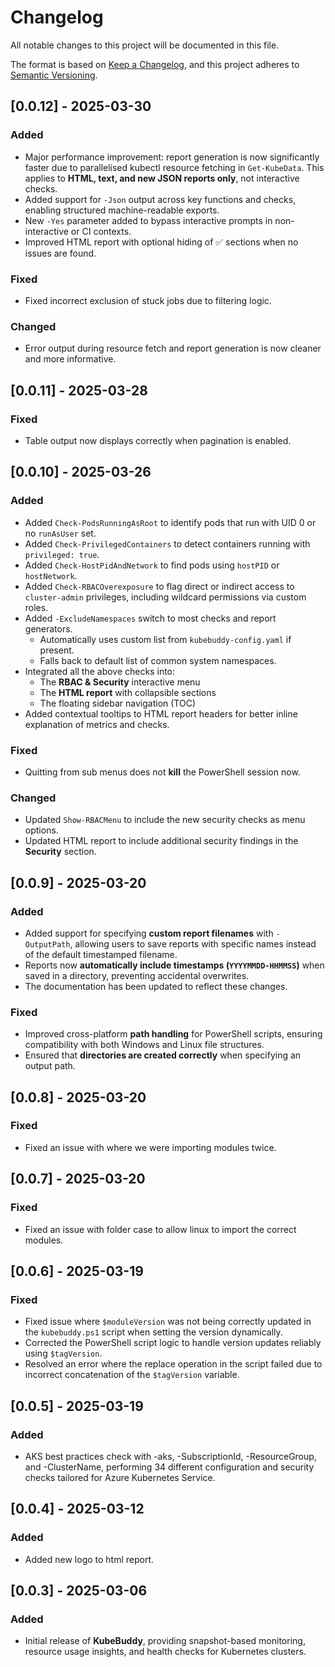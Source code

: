 # Changelog

All notable changes to this project will be documented in this file.

The format is based on [Keep a Changelog](https://keepachangelog.com/en/1.0.0/), and this project adheres to [Semantic Versioning](https://semver.org/spec/v2.0.0.html).

## [0.0.12] - 2025-03-30

### Added
- Major performance improvement: report generation is now significantly faster due to parallelised kubectl resource fetching in `Get-KubeData`. This applies to **HTML, text, and new JSON reports only**, not interactive checks.
- Added support for `-Json` output across key functions and checks, enabling structured machine-readable exports.
- New `-Yes` parameter added to bypass interactive prompts in non-interactive or CI contexts.
- Improved HTML report with optional hiding of ✅ sections when no issues are found.

### Fixed
- Fixed incorrect exclusion of stuck jobs due to filtering logic.

### Changed
- Error output during resource fetch and report generation is now cleaner and more informative.

## [0.0.11] - 2025-03-28

### Fixed
- Table output now displays correctly when pagination is enabled.

## [0.0.10] - 2025-03-26

### Added
- Added `Check-PodsRunningAsRoot` to identify pods that run with UID 0 or no `runAsUser` set.
- Added `Check-PrivilegedContainers` to detect containers running with `privileged: true`.
- Added `Check-HostPidAndNetwork` to find pods using `hostPID` or `hostNetwork`.
- Added `Check-RBACOverexposure` to flag direct or indirect access to `cluster-admin` privileges, including wildcard permissions via custom roles.
- Added `-ExcludeNamespaces` switch to most checks and report generators.  
  - Automatically uses custom list from `kubebuddy-config.yaml` if present.
  - Falls back to default list of common system namespaces.
- Integrated all the above checks into:
  - The **RBAC & Security** interactive menu
  - The **HTML report** with collapsible sections
  - The floating sidebar navigation (TOC)
- Added contextual tooltips to HTML report headers for better inline explanation of metrics and checks.

### Fixed
- Quitting from sub menus does not **kill** the PowerShell session now.

### Changed
- Updated `Show-RBACMenu` to include the new security checks as menu options.
- Updated HTML report to include additional security findings in the **Security** section.

## [0.0.9] - 2025-03-20

### Added
- Added support for specifying **custom report filenames** with `-OutputPath`, allowing users to save reports with specific names instead of the default timestamped filename.
- Reports now **automatically include timestamps (`YYYYMMDD-HHMMSS`)** when saved in a directory, preventing accidental overwrites.
- The documentation has been updated to reflect these changes.

### Fixed
- Improved cross-platform **path handling** for PowerShell scripts, ensuring compatibility with both Windows and Linux file structures.
- Ensured that **directories are created correctly** when specifying an output path.

## [0.0.8] - 2025-03-20

### Fixed
- Fixed an issue with where we were importing modules twice.

## [0.0.7] - 2025-03-20

### Fixed
- Fixed an issue with folder case to allow linux to import the correct modules.

## [0.0.6] - 2025-03-19

### Fixed
- Fixed issue where `$moduleVersion` was not being correctly updated in the `kubebuddy.ps1` script when setting the version dynamically.
- Corrected the PowerShell script logic to handle version updates reliably using `$tagVersion`.
- Resolved an error where the replace operation in the script failed due to incorrect concatenation of the `$tagVersion` variable.

## [0.0.5] - 2025-03-19

### Added
- AKS best practices check with -aks, -SubscriptionId, -ResourceGroup, and -ClusterName, performing 34 different configuration and security checks tailored for Azure Kubernetes Service.

## [0.0.4] - 2025-03-12

### Added
- Added new logo to html report.

## [0.0.3] - 2025-03-06

### Added
- Initial release of **KubeBuddy**, providing snapshot-based monitoring, resource usage insights, and health checks for Kubernetes clusters.